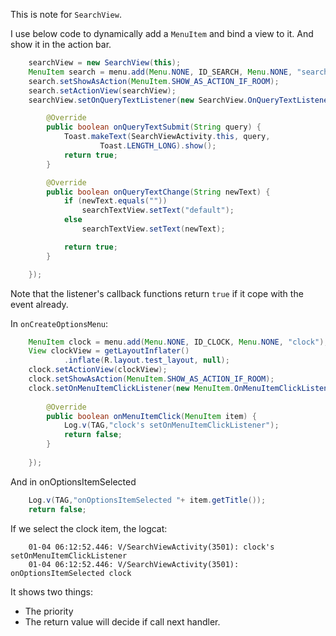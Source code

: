 This is note for `SearchView`.

I use below code to dynamically add a `MenuItem` and bind a view to it. And show it in the action bar.

```java
	searchView = new SearchView(this);
	MenuItem search = menu.add(Menu.NONE, ID_SEARCH, Menu.NONE, "search");
	search.setShowAsAction(MenuItem.SHOW_AS_ACTION_IF_ROOM);
	search.setActionView(searchView);
	searchView.setOnQueryTextListener(new SearchView.OnQueryTextListener() {

		@Override
		public boolean onQueryTextSubmit(String query) {
			Toast.makeText(SearchViewActivity.this, query,
					Toast.LENGTH_LONG).show();
			return true;
		}

		@Override
		public boolean onQueryTextChange(String newText) {
			if (newText.equals(""))
				searchTextView.setText("default");
			else
				searchTextView.setText(newText);

			return true;
		}

	});
```

Note that the listener's callback functions return `true` if it cope with the event already.

In `onCreateOptionsMenu`:

```java
	MenuItem clock = menu.add(Menu.NONE, ID_CLOCK, Menu.NONE, "clock");
	View clockView = getLayoutInflater()
			.inflate(R.layout.test_layout, null);
	clock.setActionView(clockView);
	clock.setShowAsAction(MenuItem.SHOW_AS_ACTION_IF_ROOM);
	clock.setOnMenuItemClickListener(new MenuItem.OnMenuItemClickListener() {
		
		@Override
		public boolean onMenuItemClick(MenuItem item) {
			Log.v(TAG,"clock's setOnMenuItemClickListener");
			return false;
		}
		
	});
```

And in onOptionsItemSelected

```java
	Log.v(TAG,"onOptionsItemSelected "+ item.getTitle());
	return false;
```

If we select the clock item, the logcat:

```
	01-04 06:12:52.446: V/SearchViewActivity(3501): clock's setOnMenuItemClickListener
	01-04 06:12:52.446: V/SearchViewActivity(3501): onOptionsItemSelected clock
```

It shows two things:

- The priority
- The return value will decide if call next handler.